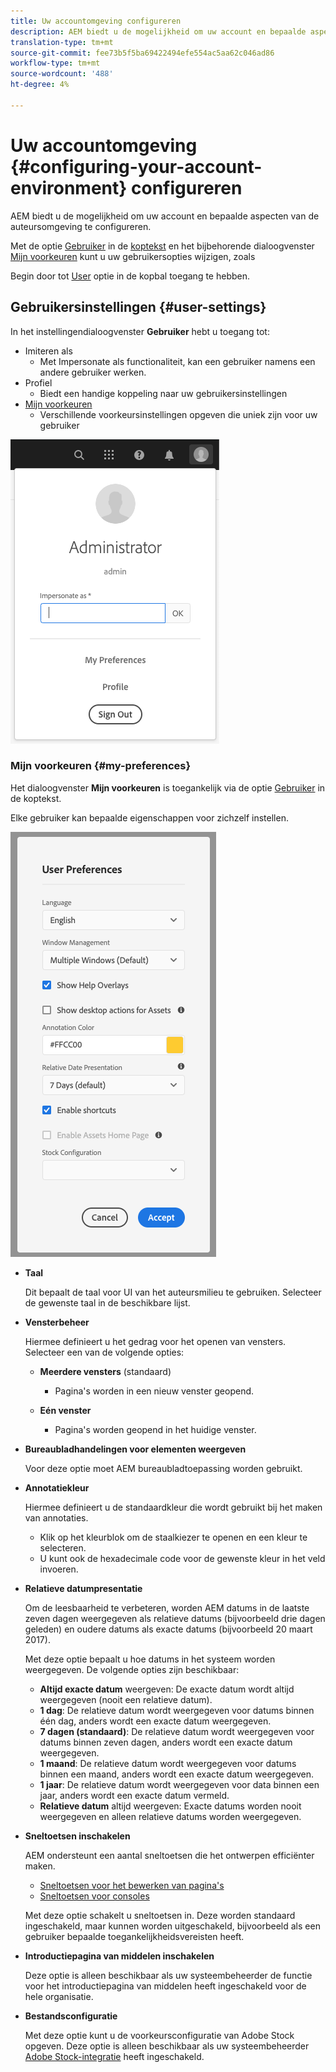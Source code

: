 ```yaml
---
title: Uw accountomgeving configureren
description: AEM biedt u de mogelijkheid om uw account en bepaalde aspecten van de auteursomgeving te configureren
translation-type: tm+mt
source-git-commit: fee73b5f5ba69422494efe554ac5aa62c046ad86
workflow-type: tm+mt
source-wordcount: '488'
ht-degree: 4%

---
```



# Uw accountomgeving {#configuring-your-account-environment} configureren

AEM biedt u de mogelijkheid om uw account en bepaalde aspecten van de auteursomgeving te configureren.

Met de optie [Gebruiker](#user-settings) in de [koptekst](/help/sites-cloud/authoring/getting-started/basic-handling.md#the-header) en het bijbehorende dialoogvenster [Mijn voorkeuren](#my-preferences) kunt u uw gebruikersopties wijzigen, zoals

Begin door tot [User](#user-settings) optie in de kopbal toegang te hebben.

## Gebruikersinstellingen {#user-settings}

In het instellingendialoogvenster **Gebruiker** hebt u toegang tot:

* Imiteren als
   * Met Impersonate als functionaliteit, kan een gebruiker namens een andere gebruiker werken. <!--With the [Impersonate as](/help/sites-administering/security.md#impersonating-another-user) functionality, a user can work on behalf of another user.-->
* Profiel
   * Biedt een handige koppeling naar uw gebruikersinstellingen <!--Offers a convenient link to your [user settings](/help/sites-administering/security.md))-->
* [Mijn voorkeuren](#my-preferences)
   * Verschillende voorkeursinstellingen opgeven die uniek zijn voor uw gebruiker

![Gebruikersinstellingen](/help/sites-cloud/authoring/assets/user-settings.png)

### Mijn voorkeuren {#my-preferences}

Het dialoogvenster **Mijn voorkeuren** is toegankelijk via de optie [Gebruiker](#user-settings) in de koptekst.

Elke gebruiker kan bepaalde eigenschappen voor zichzelf instellen.

![Mijn voorkeuren](/help/sites-cloud/authoring/assets/user-preferences.png)

* **Taal**

   Dit bepaalt de taal voor UI van het auteursmilieu te gebruiken. Selecteer de gewenste taal in de beschikbare lijst.

* **Vensterbeheer**

   Hiermee definieert u het gedrag voor het openen van vensters. Selecteer een van de volgende opties:

   * **Meerdere vensters**  (standaard)

      * Pagina&#39;s worden in een nieuw venster geopend.
   * **Eén venster**

      * Pagina&#39;s worden geopend in het huidige venster.


* **Bureaubladhandelingen voor elementen weergeven**

   Voor deze optie moet AEM bureaubladtoepassing worden gebruikt.

* **Annotatiekleur**

   Hiermee definieert u de standaardkleur die wordt gebruikt bij het maken van annotaties.

   * Klik op het kleurblok om de staalkiezer te openen en een kleur te selecteren.
   * U kunt ook de hexadecimale code voor de gewenste kleur in het veld invoeren.

* **Relatieve datumpresentatie**

   Om de leesbaarheid te verbeteren, worden AEM datums in de laatste zeven dagen weergegeven als relatieve datums (bijvoorbeeld drie dagen geleden) en oudere datums als exacte datums (bijvoorbeeld 20 maart 2017).

   Met deze optie bepaalt u hoe datums in het systeem worden weergegeven. De volgende opties zijn beschikbaar:

   * **Altijd exacte datum** weergeven: De exacte datum wordt altijd weergegeven (nooit een relatieve datum).
   * **1 dag**: De relatieve datum wordt weergegeven voor datums binnen één dag, anders wordt een exacte datum weergegeven.
   * **7 dagen (standaard)**: De relatieve datum wordt weergegeven voor datums binnen zeven dagen, anders wordt een exacte datum weergegeven.
   * **1 maand**: De relatieve datum wordt weergegeven voor datums binnen een maand, anders wordt een exacte datum weergegeven.
   * **1 jaar**: De relatieve datum wordt weergegeven voor data binnen een jaar, anders wordt een exacte datum vermeld.
   * **Relatieve datum** altijd weergeven: Exacte datums worden nooit weergegeven en alleen relatieve datums worden weergegeven.

* **Sneltoetsen inschakelen**

   AEM ondersteunt een aantal sneltoetsen die het ontwerpen efficiënter maken.

   * [Sneltoetsen voor het bewerken van pagina&#39;s](/help/sites-cloud/authoring/fundamentals/keyboard-shortcuts.md)
   * [Sneltoetsen voor consoles](/help/sites-cloud/authoring/getting-started/keyboard-shortcuts.md)

   Met deze optie schakelt u sneltoetsen in. Deze worden standaard ingeschakeld, maar kunnen worden uitgeschakeld, bijvoorbeeld als een gebruiker bepaalde toegankelijkheidsvereisten heeft.

* **Introductiepagina van middelen inschakelen**

   Deze optie is alleen beschikbaar als uw systeembeheerder de functie voor het introductiepagina van middelen heeft ingeschakeld voor de hele organisatie.

* **Bestandsconfiguratie**

   Met deze optie kunt u de voorkeursconfiguratie van Adobe Stock opgeven. Deze optie is alleen beschikbaar als uw systeembeheerder [Adobe Stock-integratie](/help/assets/aem-assets-adobe-stock.md) heeft ingeschakeld.
